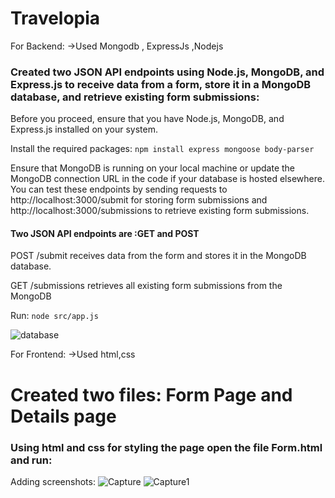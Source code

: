 # Travelopia
For Backend:
->Used Mongodb , ExpressJs ,Nodejs

### Created two JSON API endpoints using Node.js, MongoDB, and Express.js to receive data from a form, store it in a MongoDB database, and retrieve existing form submissions:
Before you proceed, ensure that you have Node.js, MongoDB, and Express.js installed on your system.

Install the required packages:
```npm install express mongoose body-parser```

Ensure that MongoDB is running on your local machine or update the MongoDB connection URL in the code if your database is hosted elsewhere.
You can test these endpoints by sending requests to http://localhost:3000/submit for storing form submissions and 
http://localhost:3000/submissions to retrieve existing form submissions.

#### Two JSON API endpoints are :GET and POST 

POST /submit receives data from the form and stores it in the MongoDB database.

GET /submissions retrieves all existing form submissions from the MongoDB 


Run: ```node src/app.js```

![database](https://github.com/misakumari/Travelopia/assets/50099748/6c61c933-b80c-4409-9319-c9162d78675f)


For Frontend:
->Used html,css
# Created two files: Form Page and Details page
### Using html and css for styling the page open the file Form.html and run:

Adding screenshots:
![Capture](https://github.com/misakumari/Travelopia/assets/50099748/17030695-4615-49e6-917f-d34eba046de3)
![Capture1](https://github.com/misakumari/Travelopia/assets/50099748/27512285-3599-4a8b-a632-bdb4173d97b7)

